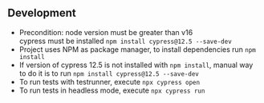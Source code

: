 ## Development
- Precondition: 
    node version must be greater than v16  
    cypress must be installed `npm install cypress@12.5 --save-dev`
- Project uses NPM as package manager, to install dependencies run `npm install`
- If version of cypress 12.5 is not installed with `npm install`, manual way to do it is to run `npm install cypress@12.5 --save-dev`
- To run tests with testrunner, execute `npx cypress open`
- To run tests in headless mode, execute `npx cypress run`
